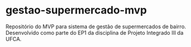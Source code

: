# gestao-supermercado-mvp
Repositório do MVP para sistema de gestão de supermercados de bairro. Desenvolvido como parte do EP1 da disciplina de Projeto Integrado III da UFCA.
